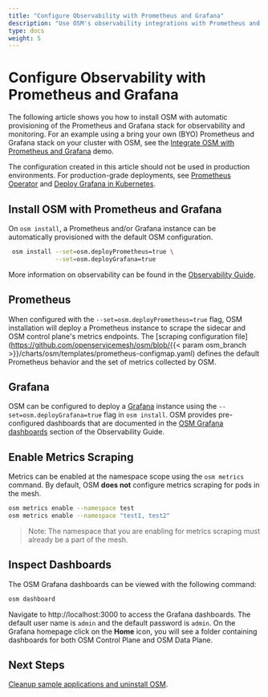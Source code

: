 ```yaml
---
title: "Configure Observability with Prometheus and Grafana"
description: "Use OSM's observability integrations with Prometheus and Grafana to inspect the traffic between the bookstore applications"
type: docs
weight: 5
---
```


# Configure Observability with Prometheus and Grafana

The following article shows you how to install OSM with automatic provisioning of the Prometheus and Grafana stack for observability and monitoring. For an example using a bring your own (BYO) Prometheus and Grafana stack on your cluster with OSM, see the [Integrate OSM with Prometheus and Grafana](https://docs.openservicemesh.io/docs/demos/prometheus_grafana/) demo.

The configuration created in this article should not be used in production environments. For production-grade deployments, see [Prometheus Operator](https://github.com/prometheus-operator/prometheus-operator/blob/master/Documentation/user-guides/getting-started.md) and [Deploy Grafana in Kubernetes](https://grafana.com/docs/grafana/latest/installation/kubernetes/).


## Install OSM with Prometheus and Grafana

On `osm install`, a Prometheus and/or Grafana instance can be automatically provisioned with the default OSM configuration.
```bash
 osm install --set=osm.deployPrometheus=true \
             --set=osm.deployGrafana=true
```
More information on observability can be found in the [Observability Guide](/docs/guides/observability).

## Prometheus

When configured with the `--set=osm.deployPrometheus=true` flag, OSM installation will deploy a Prometheus instance to scrape the sidecar and OSM control plane's metrics endpoints. The [scraping configuration file](https://github.com/openservicemesh/osm/blob/{{< param osm_branch >}}/charts/osm/templates/prometheus-configmap.yaml) defines the default Prometheus behavior and the set of metrics collected by OSM.

## Grafana

OSM can be configured to deploy a [Grafana](https://grafana.com/grafana/) instance using the `--set=osm.deployGrafana=true` flag in `osm install`. OSM provides pre-configured dashboards that are documented in the [OSM Grafana dashboards](/docs/guides/observability/metrics/#osm-grafana-dashboards) section of the Observability Guide.

## Enable Metrics Scraping

Metrics can be enabled at the namespace scope using the `osm metrics` command. By default, OSM **does not** configure metrics scraping for pods in the mesh. 
```bash
osm metrics enable --namespace test
osm metrics enable --namespace "test1, test2"

```
> Note: The namespace that you are enabling for metrics scraping must already be a part of the mesh.

## Inspect Dashboards

The OSM Grafana dashboards can be viewed with the following command:

```bash
osm dashboard
```

Navigate to http://localhost:3000 to access the Grafana dashboards. The default user name is `admin` and the default password is `admin`. On the Grafana homepage click on the **Home** icon, you will see a folder containing dashboards for both OSM Control Plane and OSM Data Plane.

## Next Steps

[Cleanup sample applications and uninstall OSM](/docs/getting_started/cleanup/).